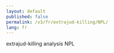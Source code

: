 ```yaml
---
layout: default
published: false
permalink: /v3/fr/extrajud-killing/NPL/
lang: fr
---
```


extrajud-killing analysis NPL
